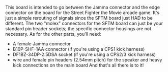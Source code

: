 This board is intended to go between the Jamma connector and the edge connector on the board for the Street Fighter the Movie arcade game.  It's just a simple rerouting of signals since the SFTM board just HAD to be different. 
The two "molex" connectors for the SFTM board can just be your standard pin header sockets; the specific connector housings are not necessary. As for the other parts, you'll need:
- A female Jamma connector
- B10P-SHF-1AA connector (if you're using a CPS1 kick harness)
- DF1BZ-34DP-2.5DSA socket (if you're using a CPS2/3 kick harness)
- wire and female pin headers (2.54mm pitch) for the speaker and heavy kick connections on the main board
And that's all there is to it!
